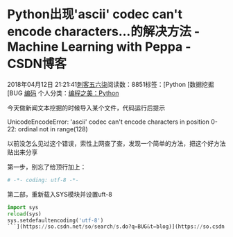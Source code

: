 # Python出现'ascii' codec can't encode characters...的解决方法 - Machine Learning with Peppa - CSDN博客





2018年04月12日 21:21:41[刺客五六柒](https://me.csdn.net/qq_39521554)阅读数：8851标签：[Python																[数据挖掘																[BUG																[编码](https://so.csdn.net/so/search/s.do?q=编码&t=blog)
个人分类：[编程之美：Python](https://blog.csdn.net/qq_39521554/article/category/7392111)





今天做新闻文本挖掘的时候导入某个文件，代码运行后提示

UnicodeEncodeError: 'ascii' codec can't encode characters in position 0-22: ordinal not in range(128)


以前没怎么见过这个错误，索性上网查了查，发现一个简单的方法，把这个好方法贴出来分享

第一步，别忘了给顶行加上：

```python
# -*- coding: utf-8 -*-
```

第二部，重新载入SYS模块并设置uft-8

```python
import sys
reload(sys) 
sys.setdefaultencoding('utf-8')
```](https://so.csdn.net/so/search/s.do?q=BUG&t=blog)](https://so.csdn.net/so/search/s.do?q=数据挖掘&t=blog)](https://so.csdn.net/so/search/s.do?q=Python&t=blog)





